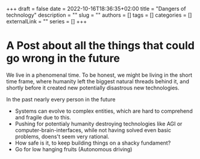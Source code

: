 +++ 
draft = false
date = 2022-10-16T18:36:35+02:00
title = "Dangers of technology"
description = ""
slug = ""
authors = []
tags = []
categories = []
externalLink = ""
series = []
+++

# A Post about all the things that could go wrong in the future

We live in a phenomenal time. To be honest, we might be living in the short time frame, where humanity left the biggest natural threads behind it, and shortly before it created new potentially disastrous new technologies.

In the past nearly every person in the future

- Systems can evolve to complex entities, which are hard to comprehend and fragile due to this.
- Pushing for potentialy humanity destroying technologies like AGI or computer-brain-interfaces, while not having solved even basic problems, doens't seem very rational.
- How safe is it, to keep building things on a shacky fundament?
- Go for low hanging fruits (Autonomous driving)
